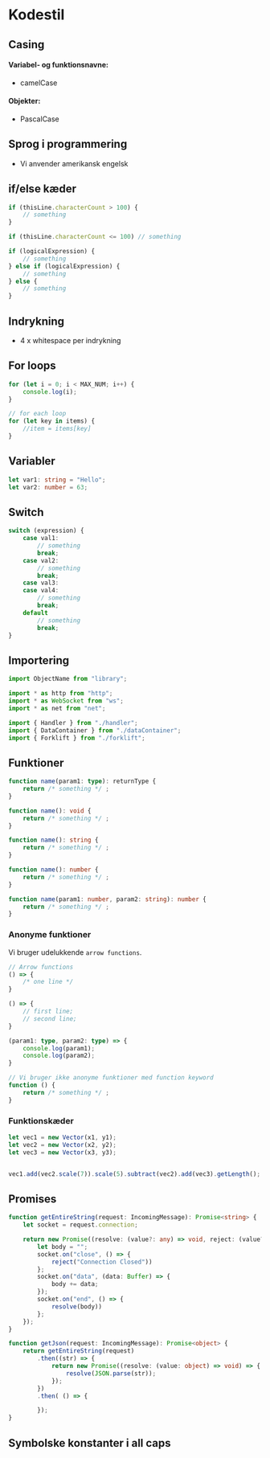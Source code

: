 # Kodestil 


## Casing

#### Variabel- og funktionsnavne: 

- camelCase

#### Objekter: 

- PascalCase


## Sprog i programmering

- Vi anvender amerikansk engelsk


## if/else kæder

```Typescript
if (thisLine.characterCount > 100) {
    // something
}
```

```Typescript
if (thisLine.characterCount <= 100) // something
```

```Typescript
if (logicalExpression) {
    // something
} else if (logicalExpression) {
    // something
} else {
    // something
}
```


## Indrykning

- 4 x whitespace per indrykning


## For loops

```typescript
for (let i = 0; i < MAX_NUM; i++) {
    console.log(i);
}
```

```typescript
// for each loop
for (let key in items) {
    //item = items[key]
}
```


## Variabler

```typescript
let var1: string = "Hello";
let var2: number = 63;
```


## Switch

```typescript
switch (expression) {
    case val1:
        // something
        break;
    case val2:
        // something
        break;
    case val3: 
    case val4:
        // something
        break;
    default
        // something
        break;
}
```


## Importering 

```typescript
import ObjectName from "library";

import * as http from "http";
import * as WebSocket from "ws";
import * as net from "net";

import { Handler } from "./handler";
import { DataContainer } from "./dataContainer";
import { Forklift } from "./forklift";
```


## Funktioner

```typescript
function name(param1: type): returnType {
    return /* something */ ;
}

function name(): void {
    return /* something */ ;
}

function name(): string {
    return /* something */ ;
}

function name(): number {
    return /* something */ ;
}

function name(param1: number, param2: string): number {
    return /* something */ ;
}
```

### Anonyme funktioner 

Vi bruger udelukkende `arrow functions`.
```typescript
// Arrow functions
() => { 
    /* one line */ 
}

() => { 
    // first line;
    // second line;
}

(param1: type, param2: type) => { 
    console.log(param1);
    console.log(param2);
}

// Vi bruger ikke anonyme funktioner med function keyword
function () {
    return /* something */ ; 
}
```

### Funktionskæder

```typescript
let vec1 = new Vector(x1, y1);
let vec2 = new Vector(x2, y2);
let vec3 = new Vector(x3, y3);


vec1.add(vec2.scale(7)).scale(5).subtract(vec2).add(vec3).getLength();
```


## Promises 

```typescript
function getEntireString(request: IncomingMessage): Promise<string> {
    let socket = request.connection;

    return new Promise((resolve: (value?: any) => void, reject: (value?: any) => void) => {
        let body = "";
        socket.on("close", () => {
            reject("Connection Closed"))
        };
        socket.on("data", (data: Buffer) => {
            body += data;
        });
        socket.on("end", () => {
            resolve(body))
        };
    });
}

function getJson(request: IncomingMessage): Promise<object> {
    return getEntireString(request)
        .then((str) => {
            return new Promise((resolve: (value: object) => void) => {
                resolve(JSON.parse(str));
            });
        })
        .then( () => {

        });
}
```

## Symbolske konstanter i all caps
